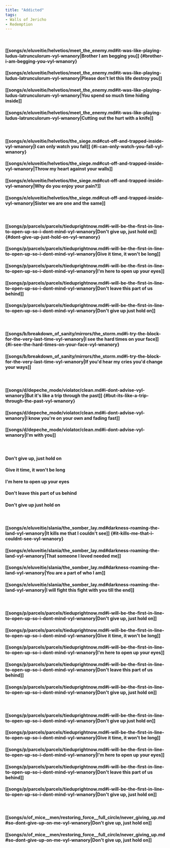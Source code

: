 ```yaml
---
title: "Addicted"
tags:
- Walls of Jericho
- Redemption
---
```

&nbsp;
#### [[songs/e/eluveitie/helvetios/meet_the_enemy.md#it-was-like-playing-ludus-latrunculorum-vyl-wnanory|Brother I am begging you]] {#brother-i-am-begging-you-vyl-wnanory}
#### [[songs/e/eluveitie/helvetios/meet_the_enemy.md#it-was-like-playing-ludus-latrunculorum-vyl-wnanory|Please don't let this life destroy you]]
#### [[songs/e/eluveitie/helvetios/meet_the_enemy.md#it-was-like-playing-ludus-latrunculorum-vyl-wnanory|You spend so much time hiding inside]]
#### [[songs/e/eluveitie/helvetios/meet_the_enemy.md#it-was-like-playing-ludus-latrunculorum-vyl-wnanory|Cutting out the hurt with a knife]]
&nbsp;
#### [[songs/e/eluveitie/helvetios/the_siege.md#cut-off-and-trapped-inside-vyl-wnanory|I can only watch you fall]] {#i-can-only-watch-you-fall-vyl-wnanory}
#### [[songs/e/eluveitie/helvetios/the_siege.md#cut-off-and-trapped-inside-vyl-wnanory|Throw my heart against your walls]]
#### [[songs/e/eluveitie/helvetios/the_siege.md#cut-off-and-trapped-inside-vyl-wnanory|Why do you enjoy your pain?]]
#### [[songs/e/eluveitie/helvetios/the_siege.md#cut-off-and-trapped-inside-vyl-wnanory|Sister we are one and the same]]
&nbsp;
#### [[songs/p/parcels/parcels/tieduprightnow.md#i-will-be-the-first-in-line-to-open-up-so-i-dont-mind-vyl-wnanory|Don't give up, just hold on]] {#dont-give-up-just-hold-on-vyl-wnanory}
#### [[songs/p/parcels/parcels/tieduprightnow.md#i-will-be-the-first-in-line-to-open-up-so-i-dont-mind-vyl-wnanory|Give it time, it won't be long]]
#### [[songs/p/parcels/parcels/tieduprightnow.md#i-will-be-the-first-in-line-to-open-up-so-i-dont-mind-vyl-wnanory|I'm here to open up your eyes]]
#### [[songs/p/parcels/parcels/tieduprightnow.md#i-will-be-the-first-in-line-to-open-up-so-i-dont-mind-vyl-wnanory|Don't leave this part of us behind]]
#### [[songs/p/parcels/parcels/tieduprightnow.md#i-will-be-the-first-in-line-to-open-up-so-i-dont-mind-vyl-wnanory|Don't give up just hold on]]
&nbsp;
#### [[songs/b/breakdown_of_sanity/mirrors/the_storm.md#i-try-the-block-for-the-very-last-time-vyl-wnanory|I see the hard times on your face]] {#i-see-the-hard-times-on-your-face-vyl-wnanory}
#### [[songs/b/breakdown_of_sanity/mirrors/the_storm.md#i-try-the-block-for-the-very-last-time-vyl-wnanory|If you'd hear my cries you'd change your ways]]
&nbsp;
#### [[songs/d/depeche_mode/violator/clean.md#i-dont-advise-vyl-wnanory|But it's like a trip through the past]] {#but-its-like-a-trip-through-the-past-vyl-wnanory}
#### [[songs/d/depeche_mode/violator/clean.md#i-dont-advise-vyl-wnanory|I know you're on your own and fading fast]]
#### [[songs/d/depeche_mode/violator/clean.md#i-dont-advise-vyl-wnanory|I'm with you]]
&nbsp;
#### Don't give up, just hold on
#### Give it time, it won't be long
#### I'm here to open up your eyes
#### Don't leave this part of us behind
#### Don't give up just hold on
&nbsp;
#### [[songs/e/eluveitie/slania/the_somber_lay.md#darkness-roaming-the-land-vyl-wnanory|It kills me that I couldn't see]] {#it-kills-me-that-i-couldnt-see-vyl-wnanory}
#### [[songs/e/eluveitie/slania/the_somber_lay.md#darkness-roaming-the-land-vyl-wnanory|That someone I loved needed me]]
#### [[songs/e/eluveitie/slania/the_somber_lay.md#darkness-roaming-the-land-vyl-wnanory|You are a part of who I am]]
#### [[songs/e/eluveitie/slania/the_somber_lay.md#darkness-roaming-the-land-vyl-wnanory|I will fight this fight with you till the end]]
&nbsp;
#### [[songs/p/parcels/parcels/tieduprightnow.md#i-will-be-the-first-in-line-to-open-up-so-i-dont-mind-vyl-wnanory|Don't give up, just hold on]]
#### [[songs/p/parcels/parcels/tieduprightnow.md#i-will-be-the-first-in-line-to-open-up-so-i-dont-mind-vyl-wnanory|Give it time, it won't be long]]
#### [[songs/p/parcels/parcels/tieduprightnow.md#i-will-be-the-first-in-line-to-open-up-so-i-dont-mind-vyl-wnanory|I'm here to open up your eyes]]
#### [[songs/p/parcels/parcels/tieduprightnow.md#i-will-be-the-first-in-line-to-open-up-so-i-dont-mind-vyl-wnanory|Don't leave this part of us behind]]
#### [[songs/p/parcels/parcels/tieduprightnow.md#i-will-be-the-first-in-line-to-open-up-so-i-dont-mind-vyl-wnanory|Don't give up, just hold on]]
&nbsp;
#### [[songs/p/parcels/parcels/tieduprightnow.md#i-will-be-the-first-in-line-to-open-up-so-i-dont-mind-vyl-wnanory|Don't give up just hold on]]
#### [[songs/p/parcels/parcels/tieduprightnow.md#i-will-be-the-first-in-line-to-open-up-so-i-dont-mind-vyl-wnanory|Give it time, it won't be long]]
#### [[songs/p/parcels/parcels/tieduprightnow.md#i-will-be-the-first-in-line-to-open-up-so-i-dont-mind-vyl-wnanory|I'm here to open up your eyes]]
#### [[songs/p/parcels/parcels/tieduprightnow.md#i-will-be-the-first-in-line-to-open-up-so-i-dont-mind-vyl-wnanory|Don't leave this part of us behind]]
#### [[songs/p/parcels/parcels/tieduprightnow.md#i-will-be-the-first-in-line-to-open-up-so-i-dont-mind-vyl-wnanory|Don't give up, just hold on]]
&nbsp;
#### [[songs/o/of_mice__men/restoring_force__full_circle/never_giving_up.md#so-dont-give-up-on-me-vyl-wnanory|Don't give up, just hold on]]
#### [[songs/o/of_mice__men/restoring_force__full_circle/never_giving_up.md#so-dont-give-up-on-me-vyl-wnanory|Don't give up, just hold on]]
